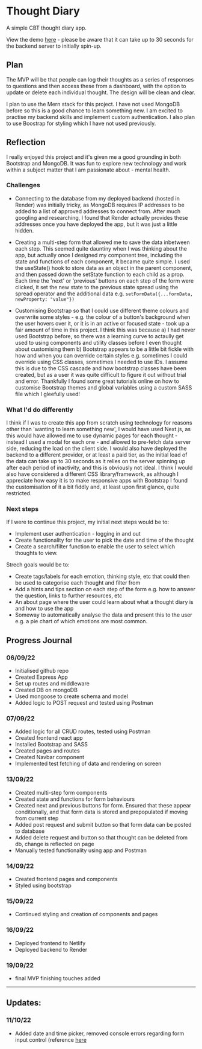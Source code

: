 # Thought Diary

A simple CBT thought diary app.

View the demo [here](https://thought-diary.netlify.app/) - please be aware that it can take up to 30 seconds for the backend server to initially spin-up.

## Plan

The MVP will be that people can log their thoughts as a series of responses to questions and then access these from a dashboard, with the option to update or delete each individual thought. The design will be clean and clear.

I plan to use the Mern stack for this project. I have not used MongoDB before so this is a good chance to learn something new. I am excited to practise my backend skills and implement custom authentication. I also plan to use Boostrap for styling which I have not used previously.

## Reflection

I really enjoyed this project and it's given me a good grounding in both Bootstrap and MongoDB. It was fun to explore new technology and work within a subject matter that I am passionate about - mental health.

### Challenges

- Connecting to the database from my deployed backend (hosted in Render) was initially tricky, as MongoDB requires IP addresses to be added to a list of approved addresses to connect from. After much googling and researching, I found that Render actually provides these addresses once you have deployed the app, but it was just a little hidden.

- Creating a multi-step form that allowed me to save the data inbetween each step. This seemed quite dauntiny when I was thinking about the app, but actually once I designed my component tree, including the state and functions of each component, it became quite simple. I used the useState() hook to store data as an object in the parent component, and then passed down the setState function to each child as a prop. Each time the 'next' or 'previous' buttons on each step of the form were clicked, it set the new state to the previous state spread using the spread operator and the additional data e.g.
  `setFormData({...formData, newProperty: "value"})`

- Customising Bootstrap so that I could use different theme colours and overwrite some styles - e.g. the colour of a button's background when the user hovers over it, or it is in an active or focused state - took up a fair amount of time in this project. I think this was because a) I had never used Bootstrap before, so there was a learning curve to actaully get used to using components and utility classes before I even thought about customising them b) Bootstrap appears to be a little bit fickle with how and when you can override certain styles e.g. sometimes I could override using CSS classes, sometimes I needed to use IDs. I assume this is due to the CSS cascade and how bootstrap classes have been created, but as a user it was quite difficult to figure it out without trial and error. Thankfully I found some great tutorials online on how to customise Bootstrap themes and global variables using a custom SASS file which I gleefully used!

### What I'd do differently

I think if I was to create this app from scratch using technology for reasons other than 'wanting to learn something new', I would have used Next.js, as this would have allowed me to use dynamic pages for each thought - instead I used a modal for each one - and allowed to pre-fetch data server side, reducing the load on the client side. I would also have deployed the backend to a different provider, or at least a paid tier, as the initial load of the data can take up to 30 seconds as it relies on the server spinning up after each period of inactivity, and this is obviously not ideal. I think I would also have considered a different CSS library/framework, as although I appreciate how easy it is to make responsive apps with Bootstrap I found the customisation of it a bit fiddly and, at least upon first glance, quite restricted.

### Next steps

If I were to continue this project, my initial next steps would be to:

- Implement user authentication - logging in and out
- Create functionality for the user to pick the date and time of the thought
- Create a search/filter function to enable the user to select which thoughts to view.

Strech goals would be to:

- Create tags/labels for each emotion, thinking style, etc that could then be used to categorise each thought and filter from
- Add a hints and tips section on each step of the form e.g. how to answer the question, links to further resources, etc
- An about page where the user could learn about what a thought diary is and how to use the app
- Someway to automatically analyse the data and present this to the user e.g. a pie chart of which emotions are most common.

## Progress Journal

### 06/09/22

- Initialised github repo
- Created Express App
- Set up routes and middleware
- Created DB on mongoDB
- Used mongoose to create schema and model
- Added logic to POST request and tested using Postman

### 07/09/22

- Added logic for all CRUD routes, tested using Postman
- Created frontend react app
- Installed Bootstrap and SASS
- Created pages and routes
- Created Navbar component
- Implemented test fetching of data and rendering on screen

### 13/09/22

- Created multi-step form components
- Created state and functions for form behaviours
- Created next and previous buttons for form. Ensured that these appear conditionally, and that form data is stored and prepopulated if moving from current step
- Added post request and submit button so that form data can be posted to database
- Added delete request and button so that thought can be deleted from db, change is reflected on page
- Manually tested functionality using app and Postman

### 14/09/22

- Created frontend pages and components
- Styled using bootstrap

### 15/09/22

- Continued styling and creation of components and pages

### 16/09/22

- Deployed frontend to Netlify
- Deployed backend to Render

### 19/09/22

- final MVP finishing touches added

<hr />

## Updates:

### 11/10/22

- Added date and time picker, removed console errors regarding form input control (reference [here](https://bobbyhadz.com/blog/react-component-changing-uncontrolled-input) 
